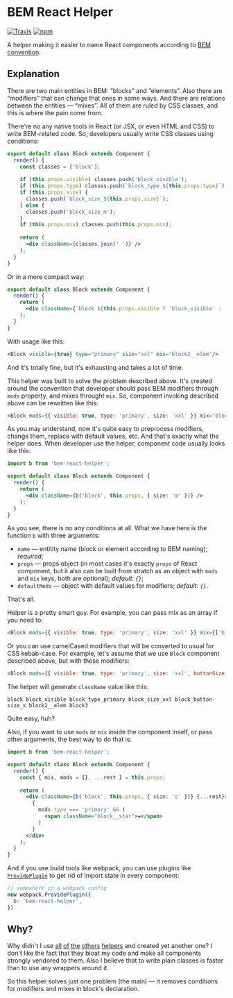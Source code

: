 # BEM React Helper

[![Travis](https://img.shields.io/travis/igoradamenko/bem-react-helper.svg)](https://travis-ci.org/igoradamenko/bem-react-helper)
[![npm](https://img.shields.io/npm/v/bem-react-helper.svg)](https://www.npmjs.com/package/bem-react-helper)

A helper making it easier to name React components according to [BEM convention](https://en.bem.info/methodology/naming-convention/).

## Explanation

There are two main entities in BEM: “blocks” and “elements”. Also there are “modifiers” that can change that ones in some ways. And there are relations between the entities — “mixes”. All of them are ruled by CSS classes, and this is where the pain come from.

There're no any native tools in React (or JSX, or even HTML and CSS) to write BEM-related code. So, developers usually write CSS classes using conditions:

```jsx
export default class Block extends Component {
  render() {
    const classes = ['block'];
    
    if (this.props.visible) classes.push('block_visible');
    if (this.props.type) classes.push(`block_type_${this.props.type}`);
    if (this.props.size) {
      classes.push(`block_size_${this.props.size}`);
    } else {
      classes.push('block_size_m');
    }
    if (this.props.mix) classes.push(this.props.mix);
    
    return (
      <div className={classes.join(' ')} />
    );
  }
}
```

Or in a more compact way:

```jsx
export default class Block extends Component {
  render() {
    return (
      <div className={`block ${this.props.visible ? 'block_visible' : ''} ${this.props.type ? `block_type_${this.props.type}` : ''} ${this.props.size ? `block_size_${this.props.size}` : 'block_size_m'} ${this.props.mix}`} />
    );
  }
}
```

With usage like this:

```jsx
<Block visible={true} type="primary" size="xxl" mix="block2__elem"/>
```

And it's totally fine, but it's exhausting and takes a lot of time.

This helper was built to solve the problem described above. It's created around the convention that developer should pass BEM modifiers through `mods` property, and mixes throught `mix`. So, component invoking described above can be rewritten like this:

```jsx
<Block mods={{ visible: true, type: 'primary', size: 'xxl' }} mix="block2__elem"/>
```

As you may understand, now it's quite easy to preprocess modifiers, change them, replace with default values, etc. And that's exactly what the helper does. When developer use the helper, component code usually looks like this:

```jsx
import b from 'bem-react-helper';

export default class Block extends Component {
  render() {
    return (
      <div className={b('block', this.props, { size: 'm' })} />
    );
  }
}
```

As you see, there is no any conditions at all. What we have here is the function `b` with three arguments:

- `name` — entitity name (block or element according to BEM naming); _required_;
- `props` — props object (in most cases it's exactly `props` of React component, but it also can be built from stratch as
  an object with `mods` and `mix` keys, both are optional); _default: `{}`_;
- `defaultMods` — object with default values for modifiers; _default: `{}`_.

That's all. 

Helper is a pretty smart guy. For example, you can pass mix as an array if you need to:

```jsx
<Block mods={{ visible: true, type: 'primary', size: 'xxl' }} mix={['block2__elem', 'block3']}/>
```

Or you can use camelCased modifiers that will be converted to usual for CSS kebab-case. 
For example, let's assume that we use `Block` component described above, but with these modifiers:

```jsx
<Block mods={{ visible: true, type: 'primary', size: 'xxl', buttonSize: 'x' }} mix={['block2__elem', 'block3']}/>
```

The helper will generate `className` value like this:

```
block block_visible block_type_primary block_size_xxl block_button-size_x block2__elem block3
```

Quite easy, huh?

Also, if you want to use `mods` or `mix` inside the component inself, or pass other arguments, 
the best way to do that is:

```jsx
import b from 'bem-react-helper';

export default class Block extends Component {
  render() {
    const { mix, mods = {}, ...rest } = this.props;
    
    return (
      <div className={b('block', this.props, { size: 's' })} {...rest}>
        {
          mods.type === 'primary' && (
            <span className="block__star">★</span>
          )
        }
      </div>
    );
  }
}
```

And if you use build tools like webpack, you can use plugins like [`ProvidePlugin`](https://webpack.js.org/plugins/provide-plugin/) 
to get rid of import state in every component:

```js
// somewhere in a webpack config
new webpack.ProvidePlugin({
  b: 'bem-react-helper',
})
```

## Why?

Why didn't I use 
[all](https://github.com/azproduction/b_)
[of](https://github.com/albburtsev/bem-cn)
[the](https://github.com/pocotan001/bem-classnames)
[others](https://github.com/cuzzo/react-bem)
[helpers](https://github.com/marcohamersma/react-bem-helper)
and created yet another one?
I don't like the fact that they bloat my code and make all components strongly vendored to them.
Also I believe that to write plain classes is faster than to use any wrappers around it.

So this helper solves just one problem (the main) — it removes conditions for modifiers and mixes in block's declaration.
